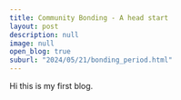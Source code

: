 ```yaml
---
title: Community Bonding - A head start
layout: post
description: null
image: null
open_blog: true
suburl: "2024/05/21/bonding_period.html"
---
```


Hi this is my first blog.
